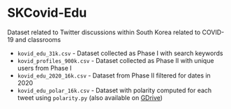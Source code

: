# SKCovid-Edu
Dataset related to Twitter discussions within South Korea related to COVID-19 and classrooms

- `kovid_edu_31k.csv` - Dataset collected as Phase I with search keywords
- `kovid_profiles_900k.csv` - Dataset collected as Phase II with unique users from Phase I
- `kovid_edu_2020_16k.csv` - Dataset from Phase II filtered for dates in 2020
- `kovid_edu_polar_16k.csv` - Dataset with polarity computed for each tweet using `polarity.py` (also available on [GDrive](https://drive.google.com/file/d/1c69hKcbdPgWQhxWxhldG2-LkxXkZtVN2))
